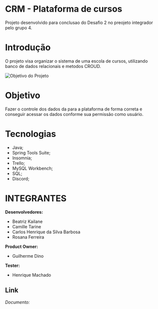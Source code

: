 # CRM - Plataforma de cursos 
Projeto desenvolvido para conclusao do Desafio 2 no preojeto integrador pelo grupo 4.

# Introdução
O projeto visa organizar o sistema de uma escola de cursos, utilizando banco de dados relacionais e metodos CROUD.


![Objetivo do Projeto](https://cdn-icons-png.flaticon.com/512/1632/1632633.png)
# Objetivo
Fazer o controle dos dados da para a plataforma de forma correta e conseguir acessar os dados conforme sua permissão como usuário. 

# Tecnologias 
* Java;
* Spring Tools Suite;
* Insomnia;
* Trello;
* MySQL Workbench;
* SQL;
* Discord;


# INTEGRANTES 

**Desenvolvedores:**
- Beatriz Kailane
- Camille Tarine
- Carlos Henrique da Silva Barbosa
- Rosana Ferreira

**Product Owner:**
- Guilherme Dino

**Tester:**
- Henrique Machado


## Link
*Documento:*
